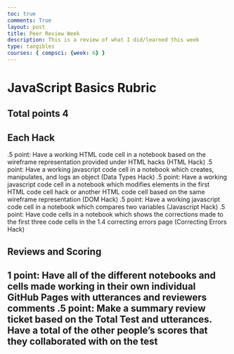 ```yaml
---
toc: true
comments: True
layout: post
title: Peer Review Week
description: This is a review of what I did/learned this week
type: tangibles
courses: { compsci: {week: 6} }
---
```


# JavaScript Basics Rubric
## Total points 4

## Each Hack
.5 point: Have a working HTML code cell in a notebook based on the wireframe representation provided under HTML hacks (HTML Hack)
.5 point: Have a working javascript code cell in a notebook which creates, manipulates, and logs an object (Data Types Hack)
.5 point: Have a working javascript code cell in a notebook which modifies elements in the first HTML code cell hack or another HTML code cell based on the same wireframe representation (DOM Hack)
.5 point: Have a working javascript code cell in a notebook which compares two variables (Javascript Hack)
.5 point: Have code cells in a notebook which shows the corrections made to the first three code cells in the 1.4 correcting errors page (Correcting Errors Hack)
## Reviews and Scoring
1 point: Have all of the different notebooks and cells made working in their own individual GitHub Pages with utterances and reviewers comments
.5 point: Make a summary review ticket based on the Total Test and utterances. Have a total of the other people’s scores that they collaborated with on the test
-
 

